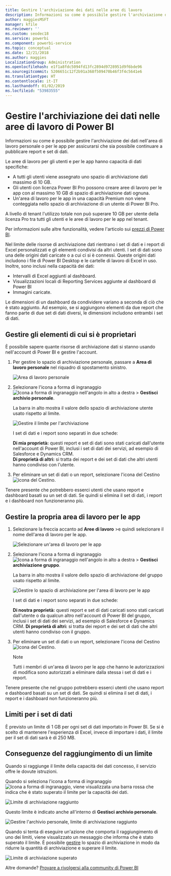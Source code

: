 ```yaml
---
title: Gestire l'archiviazione dei dati nelle aree di lavoro
description: Informazioni su come è possibile gestire l'archiviazione dei dati nell'area di lavoro personale o per le app per assicurarsi che sia possibile continuare a pubblicare report e set di dati.
author: maggiesMSFT
manager: kfile
ms.reviewer: ''
ms.custom: seodec18
ms.service: powerbi
ms.component: powerbi-service
ms.topic: conceptual
ms.date: 12/21/2018
ms.author: maggies
LocalizationGroup: Administration
ms.openlocfilehash: e1f1a8fdc5094fd13fc2894d9728951d9f6bde96
ms.sourcegitcommit: 5206651c12f2b91a368f509470b46f3f4c5641e6
ms.translationtype: HT
ms.contentlocale: it-IT
ms.lasthandoff: 01/02/2019
ms.locfileid: "53983555"
---
```

# <a name="manage-data-storage-in-power-bi-workspaces"></a>Gestire l'archiviazione dei dati nelle aree di lavoro di Power BI

Informazioni su come è possibile gestire l'archiviazione dei dati nell'area di lavoro personale o per le app per assicurarsi che sia possibile continuare a pubblicare report e set di dati.

Le aree di lavoro per gli utenti e per le app hanno capacità di dati specifiche:

* A tutti gli utenti viene assegnato uno spazio di archiviazione dati massimo di 10 GB.
* Gli utenti con licenza Power BI Pro possono creare aree di lavoro per le app con al massimo 10 GB di spazio di archiviazione dati ognuna.
* Un'area di lavoro per le app in una capacità Premium non viene conteggiata nello spazio di archiviazione di un utente di Power BI Pro.

A livello di tenant l'utilizzo totale non può superare 10 GB per utente della licenza Pro tra tutti gli utenti e le aree di lavoro per le app nel tenant.

Per informazioni sulle altre funzionalità, vedere l'articolo sui [prezzi di Power BI](https://powerbi.microsoft.com/pricing).

Nel limite delle risorse di archiviazione dati rientrano i set di dati e i report di Excel personalizzati e gli elementi condivisi da altri utenti. I set di dati sono una delle origini dati caricate o a cui ci si è connessi. Queste origini dati includono i file di Power BI Desktop e le cartelle di lavoro di Excel in uso. Inoltre, sono inclusi nella capacità dei dati:

* Intervalli di Excel aggiunti al dashboard.
* Visualizzazioni locali di Reporting Services aggiunte al dashboard di Power BI
* Immagini caricate.

Le dimensioni di un dashboard da condividere variano a seconda di ciò che è stato aggiunto. Ad esempio, se si aggiungono elementi da due report che fanno parte di due set di dati diversi, le dimensioni includono entrambi i set di dati.

<a name="manage"/>

## <a name="manage-items-you-own"></a>Gestire gli elementi di cui si è proprietari

È possibile sapere quante risorse di archiviazione dati si stanno usando nell'account di Power BI e gestire l'account.

1. Per gestire lo spazio di archiviazione personale, passare a **Area di lavoro personale** nel riquadro di spostamento sinistro.
   
    ![Area di lavoro personale](media/service-admin-manage-your-data-storage-in-power-bi/pbi_myworkspace.png)
2. Selezionare l'icona a forma di ingranaggio ![Icona a forma di ingranaggio](media/service-admin-manage-your-data-storage-in-power-bi/pbi_gearicon.png) nell'angolo in alto a destra \> **Gestisci archivio personale**.
   
    La barra in alto mostra il valore dello spazio di archiviazione utente usato rispetto al limite.
   
    ![Gestire il limite per l'archiviazione](media/service-admin-manage-your-data-storage-in-power-bi/pbi_persnlstorage.png)
   
    I set di dati e i report sono separati in due schede:
   
    **Di mia proprietà:** questi report e set di dati sono stati caricati dall'utente nell'account di Power BI, inclusi i set di dati dei servizi, ad esempio di Salesforce e Dynamics CRM.  
    **Di proprietà di altri:** si tratta dei report e dei set di dati che altri utenti hanno condiviso con l'utente.
1. Per eliminare un set di dati o un report, selezionare l'icona del Cestino ![icona del Cestino](media/service-admin-manage-your-data-storage-in-power-bi/pbi_deleteicon.png).

Tenere presente che potrebbero esserci utenti che usano report e dashboard basati su un set di dati. Se quindi si elimina il set di dati, i report e i dashboard non funzioneranno più.

## <a name="manage-your-app-workspace"></a>Gestire la propria area di lavoro per le app
1. Selezionare la freccia accanto ad **Aree di lavoro** \>e quindi selezionare il nome dell'area di lavoro per le app.
   
    ![Selezionare un'area di lavoro per le app](media/service-admin-manage-your-data-storage-in-power-bi/pbi_groupworkspaces.png)
2. Selezionare l'icona a forma di ingranaggio ![Icona a forma di ingranaggio](media/service-admin-manage-your-data-storage-in-power-bi/pbi_gearicon.png) nell'angolo in alto a destra \>  **Gestisci archiviazione gruppo**.
   
    La barra in alto mostra il valore dello spazio di archiviazione del gruppo usato rispetto al limite.
   
    ![Gestire lo spazio di archiviazione per l'area di lavoro per le app](media/service-admin-manage-your-data-storage-in-power-bi/pbi_groupstorage.png)
   
    I set di dati e i report sono separati in due schede:
   
    **Di nostra proprietà:** questi report e set di dati caricati sono stati caricati dall'utente o da qualcun altro nell'account di Power BI del gruppo, inclusi i set di dati dei servizi, ad esempio di Salesforce e Dynamics CRM.
    **Di proprietà di altri:** si tratta dei report e dei set di dati che altri utenti hanno condiviso con il gruppo.
3. Per eliminare un set di dati o un report, selezionare l'icona del Cestino ![icona del Cestino](media/service-admin-manage-your-data-storage-in-power-bi/pbi_deleteicon.png).
   
   > [!NOTE]
   > Tutti i membri di un'area di lavoro per le app che hanno le autorizzazioni di modifica sono autorizzati a eliminare dalla stessa i set di dati e i report.
   > 
   > 

Tenere presente che nel gruppo potrebbero esserci utenti che usano report e dashboard basati su un set di dati. Se quindi si elimina il set di dati, i report e i dashboard non funzioneranno più.

## <a name="dataset-limits"></a>Limiti per i set di dati
È previsto un limite di 1 GB per ogni set di dati importato in Power BI. Se si è scelto di mantenere l'esperienza di Excel, invece di importare i dati, il limite per il set di dati sarà è di 250 MB.

## <a name="what-happens-when-you-reach-a-limit"></a>Conseguenze del raggiungimento di un limite
Quando si raggiunge il limite della capacità dei dati concesso, il servizio offre le dovute istruzioni. 

Quando si seleziona l'icona a forma di ingranaggio ![Icona a forma di ingranaggio](media/service-admin-manage-your-data-storage-in-power-bi/pbi_gearicon.png), viene visualizzata una barra rossa che indica che è stato superato il limite per la capacità dei dati.

![Limite di archiviazione raggiunto](media/service-admin-manage-your-data-storage-in-power-bi/manage-storage-limit.png)

Questo limite è indicato anche all'interno di **Gestisci archivio personale**.

 ![Gestire l'archivio personale, limite di archiviazione raggiunto](media/service-admin-manage-your-data-storage-in-power-bi/manage-storage-limit2.png)

 Quando si tenta di eseguire un'azione che comporta il raggiungimento di uno dei limiti, viene visualizzato un messaggio che informa che è stato superato il limite. È possibile [gestire](#manage) lo spazio di archiviazione in modo da ridurre la quantità di archiviazione e superare il limite.

 ![Limite di archiviazione superato](media/service-admin-manage-your-data-storage-in-power-bi/powerbi-pro-over-limit.png)

 Altre domande? [Provare a rivolgersi alla community di Power BI](http://community.powerbi.com/)

